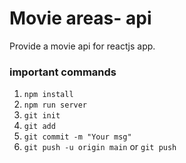 # Movie areas- api

Provide a movie api for reactjs app.

### important commands

1. `npm install`
2. `npm run server`
3. `git init`
4. `git add` 
5. `git commit -m "Your msg"`
6. `git push -u origin main` or `git push`